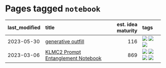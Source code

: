 # Pages tagged `notebook`

|last_modified|title|est. idea maturity|tags
|:---|:---|---:|:---|
|2023-05-30|[generative outfill](../generative_outfill.md)|116|[![](https://img.shields.io/badge/tag-art-90446b)](../tags/art.md) [![](https://img.shields.io/badge/tag-notebook-fe4dc)](../tags/notebook.md) [![](https://img.shields.io/badge/tag-tooling-35d420)](../tags/tooling.md)|
|2023-03-06|[KLMC2 Prompt Entanglement Notebook](../klmc2-prompt-entanglement.md)|869|[![](https://img.shields.io/badge/tag-completed-32d44f)](../tags/completed.md) [![](https://img.shields.io/badge/tag-notebook-fe4dc)](../tags/notebook.md) [![](https://img.shields.io/badge/tag-prompting-dad82b)](../tags/prompting.md) [![](https://img.shields.io/badge/tag-tooling-35d420)](../tags/tooling.md)|